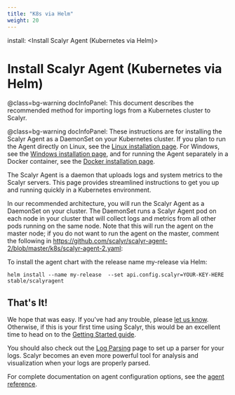 ```yaml
---
title: "K8s via Helm"
weight: 20
---
```


install: <Install Scalyr Agent (Kubernetes via Helm)>
# Install Scalyr Agent (Kubernetes via Helm)

@class=bg-warning docInfoPanel: This document describes the recommended method for importing logs from a Kubernetes cluster to Scalyr.

@class=bg-warning docInfoPanel: These instructions are for installing the Scalyr Agent as a DaemonSet on your Kubernetes cluster. If you plan to run the Agent directly on Linux, see the [Linux installation page](/help/install-agent-linux). For Windows, see the [Windows installation page](/help/install-agent-windows), and for running the Agent separately in a Docker container, see the [Docker installation page](/help/install-agent-docker).

The Scalyr Agent is a daemon that uploads logs and system metrics to the Scalyr servers. This page provides streamlined instructions to get you up and running quickly in a Kubernetes environment.

In our recommended architecture, you will run the Scalyr Agent as a DaemonSet on your cluster. The DaemonSet runs a Scalyr Agent pod on each node in your cluster that will collect logs and metrics from all other pods running on the same node. Note that this will run the agent on the master node; if you do not want to run the agent on the master, comment the following in https://github.com/scalyr/scalyr-agent-2/blob/master/k8s/scalyr-agent-2.yaml:

To install the agent chart with the release name my-release via Helm: 

    helm install --name my-release  --set api.config.scalyr=YOUR-KEY-HERE stable/scalyragent

## That's It!

We hope that was easy. If you've had any trouble, please [let us know](support@scalyr.com). Otherwise, if this is your first time using Scalyr, this would be an excellent time to head on to the [Getting Started guide](/help/getting-started).

You should also check out the [Log Parsing](/help/parsing-logs) page to set up a parser for your logs. Scalyr becomes an even more powerful tool for analysis and visualization when your logs are properly parsed.

For complete documentation on agent configuration options, see the [agent reference](/help/scalyr-agent).
